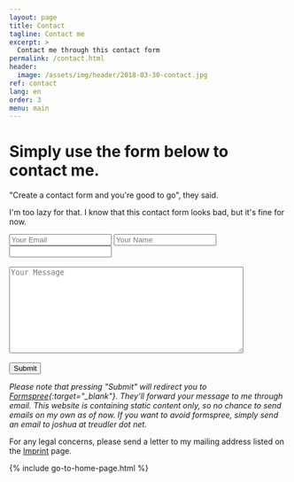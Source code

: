 ```yaml
---
layout: page
title: Contact
tagline: Contact me
excerpt: >
  Contact me through this contact form
permalink: /contact.html
header:
  image: /assets/img/header/2018-03-30-contact.jpg
ref: contact
lang: en  
order: 3
menu: main
---
```


# Simply use the form below to contact me.

"Create a contact form and you're good to go", they said.

I'm too lazy for that. I know that this contact form looks bad, but it's fine for now.

<form action="https://formspree.io/joshua@treudler.net" method="POST" id="contact">
  <input type="email" name="email" placeholder="Your Email">
  <input type="text" name="name" placeholder="Your Name">
  <input type="textarea" name="message" type="hidden"><br><br>
  <textarea name="message" form="contact" placeholder="Your Message" rows="10" cols="50"></textarea><br><br>
  <input type="hidden" name="_language" value="en" />
  <button type="submit">Submit</button>
</form>

*Please note that pressing "Submit" will redirect you to [Formspree](https://formspree.io/){:target="_blank"}. They'll forward your message to me through email. This website is containing static content only, so no chance to send emails on my own as of now. If you want to avoid formspree, simply send an email to joshua at treudler dot net.*

For any legal concerns, please send a letter to my mailing address listed on the [Imprint](imprint.html) page.

{% include go-to-home-page.html %}
